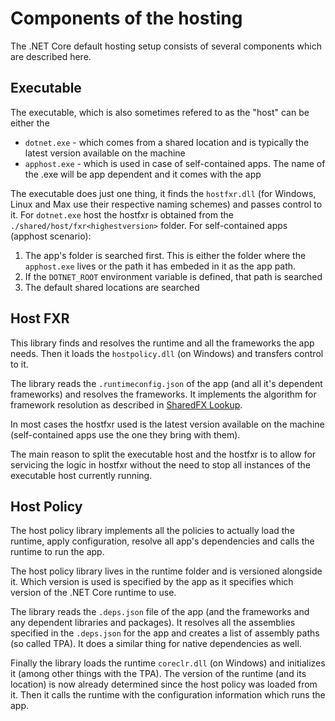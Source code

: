 # Components of the hosting

The .NET Core default hosting setup consists of several components which are described here.

## Executable
The executable, which is also sometimes refered to as the "host" can be either the
* `dotnet.exe` - which comes from a shared location and is typically the latest version available on the machine
* `apphost.exe` - which is used in case of self-contained apps. The name of the .exe will be app dependent and it comes with the app

The executable does just one thing, it finds the `hostfxr.dll` (for Windows, Linux and Max use their respective naming schemes) and passes control to it.
For `dotnet.exe` host the hostfxr is obtained from the `./shared/host/fxr<highestversion>` folder.
For self-contained apps (apphost scenario):
1. The app's folder is searched first. This is either the folder where the `apphost.exe` lives or the path it has embeded in it as the app path.
2. If the `DOTNET_ROOT` environment variable is defined, that path is searched
3. The default shared locations are searched

## Host FXR
This library finds and resolves the runtime and all the frameworks the app needs. Then it loads the `hostpolicy.dll` (on Windows) and transfers control to it.

The library reads the `.runtimeconfig.json` of the app (and all it's dependent frameworks) and resolves the frameworks. It implements the algorithm for framework resolution as described in [SharedFX Lookup](multilevel-sharedfx-lookup.md).

In most cases the hostfxr used is the latest version available on the machine (self-contained apps use the one they bring with them).

The main reason to split the executable host and the hostfxr is to allow for servicing the logic in hostfxr without the need to stop all instances of the executable host currently running.

## Host Policy
The host policy library implements all the policies to actually load the runtime, apply configuration, resolve all app's dependencies and calls the runtime to run the app.

The host policy library lives in the runtime folder and is versioned alongside it. Which version is used is specified by the app as it specifies which version of the .NET Core runtime to use.

The library reads the `.deps.json` file of the app (and the frameworks and any dependent libraries and packages). It resolves all the assemblies specified in the `.deps.json` for the app and creates a list of assembly paths (so called TPA). It does a similar thing for native dependencies as well.

Finally the library loads the runtime `coreclr.dll` (on Windows) and initializes it (among other things with the TPA). The version of the runtime (and its location) is now already determined since the host policy was loaded from it. Then it calls the runtime with the configuration information which runs the app.